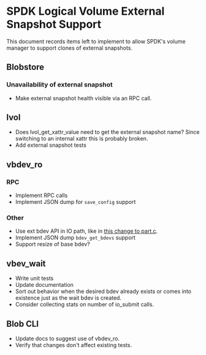 # SPDK Logical Volume External Snapshot Support

This document records items left to implement to allow SPDK's volume manager to
support clones of external snapshots.

## Blobstore

### Unavailability of external snapshot

- Make external snapshot health visible via an RPC call.

## lvol

- Does lvol_get_xattr_value need to get the external snapshot name?  Since
  switching to an internal xattr this is probably broken.
- Add external snapshot tests

## vbdev_ro

### RPC

- Implement RPC calls
- Implement JSON dump for `save_config` support

### Other

- Use ext bdev API in IO path, like in [this change to
  part.c](https://review.spdk.io/gerrit/c/spdk/spdk/+/11048/1/lib/bdev/part.c).
- Implement JSON dump `bdev_get_bdevs` support
- Support resize of base bdev?


## vbev_wait

- Write unit tests
- Update documentation
- Sort out behavior when the desired bdev already exists or comes into
  existence just as the wait bdev is created.
- Consider collecting stats on number of io_submit calls.

## Blob CLI

- Update docs to suggest use of vbdev_ro.
- Verify that changes don't affect existing tests.
